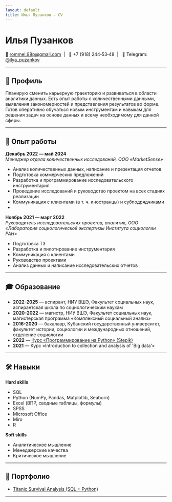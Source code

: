 ```yaml
---
layout: default
title: Илья Пузанков — CV
---
```


# Илья Пузанков

📧 [rommel.98p@gmail.com](rommel.98p@gmail.com)&nbsp; | &nbsp; 📱 +7&nbsp;(918)&nbsp;244&#8209;53&#8209;48&nbsp; | &nbsp; 💬 Telegram: [@ilya_puzankov](https://t.me/ilya_puzankov)

---

## 📄 Профиль
Планирую сменить карьерную траекторию и развиваться в области аналитики данных. Есть опыт работы с количественными данными, выявления закономерностей и представления результатов во форме. 
Готов оперативно обучаться новым инструментам и навыкам для решения задач на основе данных и всему необходимому для данной сферы.

---

## 💼 Опыт работы

**Декабрь 2022 — май 2024**  
*Менеджер отдела количественных исследований, ООО «MarketSense»*  
- Анализ количественных данных, написание и презентация отчетов
- Подготовка коммерческих предложений  
- Разработка и программирование исследовательского инструментария  
- Проведение исследований и руководство проектом на всех стадиях реализации  
- Коммуникация с клиентами (в т. ч. иностранцы) и субподрядчиками  
-   

**Ноябрь 2021 — март 2022**  
*Руководитель исследовательских проектов, аналитик, ООО «Лаборатория социологической экспертизы Института социологии РАН»*  
- Подготовка ТЗ  
- Разработка и пилотирование инструментария  
- Коммуникация с клиентами  
- Руководство проектами  
- Анализ данных и написание исследовательских отчетов  

---

## 🎓 Образование

- **2022-2025** — аспирант, НИУ ВШЭ, Факультет социальных наук, аспирантская школа по социологическим наукам  
- **2020-2022** — магистр, НИУ ВШЭ, Факультет социальных наук, магистерская программа «Комплексный социальный анализ»  
- **2016-2020** — бакалавр, Кубанский государственный университет, факультет истории, социологии и международных отношений, отделение социологии  
- **2022** — [Курс «Программирование на Python» (Stepik)](https://stepik.org/cert/1696128)  
- **2021** — Курс «Introduction to collection and analysis of 'Big data'»  

---

## 🛠 Навыки

**Hard skills**  
- SQL
- Python (NumPy, Pandas, Matplotlib, Seaborn)
- Excel (ВПР, сводные таблицы, формулы)
- SPSS 
- Microsoft Office  
- Miro 
- R   

**Soft skills**  
- Аналитическое мышление  
- Менеджерские качества  
- Критическое мышление  

---

## 📂 Портфолио

- [Titanic Survival Analysis (SQL + Python)](https://github.com/Puzankov25031998/titanic-survival-analysis)

---

